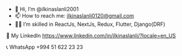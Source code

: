 - 👋 Hi, I’m @ilkinaslanli2001
- 📫 How to reach me: ilkinaslanli0120@gmail.com
- 👨‍💻 I’m skilled in ReactJs, NextJs, Redux, Flutter, Django(DRF)


📄 My LinkedIn https://www.linkedin.com/in/ilkinaslanli/?locale=en_US

📞 WhatsApp +994 51 622 23 23





<!---
ilkinaslanli2001/ilkinaslanli2001 is a ✨ special ✨ repository because its `README.md` (this file) appears on your GitHub profile.
You can click the Preview link to take a look at your changes.
--->
